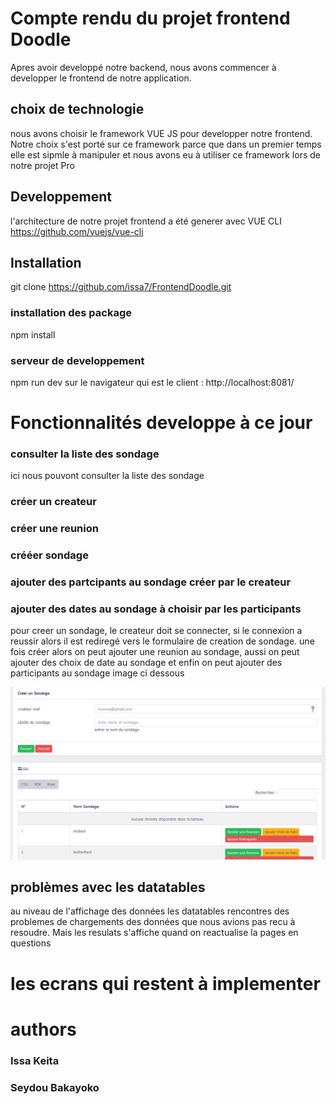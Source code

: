 # Compte rendu du projet frontend Doodle

Apres avoir developpé notre backend, nous avons commencer à developper le frontend de notre application.

## choix de technologie
nous avons choisir le framework VUE JS pour developper notre frontend. Notre choix s'est porté sur ce framework parce que dans un premier temps elle est sipmle à manipuler et nous avons eu à utiliser ce framework lors de notre projet Pro
## Developpement
l'architecture de notre projet frontend a été generer avec VUE CLI https://github.com/vuejs/vue-cli
## Installation
git clone https://github.com/issa7/FrontendDoodle.git
### installation des package 
npm install

### serveur de developpement
npm run dev 
sur le navigateur qui est le client : http://localhost:8081/

# Fonctionnalités developpe à ce jour 
### consulter la liste des sondage 
ici nous pouvont consulter la liste des sondage
### créer un createur
### créer une reunion 
### crééer sondage
### ajouter des partcipants au sondage créer par le createur
### ajouter des dates au sondage à choisir par les participants
pour creer un sondage, le createur doit se connecter, si le connexion a reussir alors il est rediregé vers le formulaire de creation de sondage. une fois créer alors on peut ajouter une reunion au sondage, aussi on peut ajouter des choix de date au sondage et enfin on peut ajouter des participants au sondage image ci dessous

![image](image1.png)

## problèmes avec les datatables
au niveau de l'affichage des données les datatables rencontres des problemes de chargements des données que nous avions pas recu 
à resoudre. Mais les resulats s'affiche quand on reactualise la pages en questions

# les ecrans qui restent à implementer 

# authors
### Issa Keita
### Seydou Bakayoko
